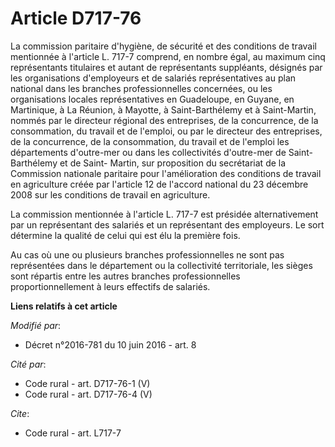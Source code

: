 # Article D717-76

La commission paritaire d'hygiène, de sécurité et des conditions de travail mentionnée à l'article L. 717-7 comprend, en
nombre égal, au maximum cinq représentants titulaires et autant de représentants suppléants, désignés par les organisations
d'employeurs et de salariés représentatives au plan national dans les branches professionnelles concernées, ou les
organisations locales représentatives                         en Guadeloupe, en Guyane, en Martinique, à La Réunion, à
Mayotte, à Saint-Barthélemy et à Saint-Martin, nommés par le directeur régional des entreprises, de la concurrence, de la
consommation, du travail et de l'emploi, ou par le directeur des entreprises, de la concurrence, de la consommation, du
travail et de l'emploi les départements d'outre-mer ou dans les collectivités d'outre-mer de Saint-Barthélemy et de Saint-
Martin, sur proposition du secrétariat de la Commission nationale paritaire pour l'amélioration des conditions de travail en
agriculture créée par l'article 12 de l'accord national du 23 décembre 2008 sur les conditions de travail en agriculture. 

La commission mentionnée à l'article L. 717-7 est présidée alternativement par un représentant des salariés et un
représentant des employeurs. Le sort détermine la qualité de celui qui est élu la première fois. 

Au cas où une ou plusieurs branches professionnelles ne sont pas représentées dans le département ou la collectivité
territoriale, les sièges sont répartis entre les autres branches professionnelles proportionnellement à leurs effectifs de
salariés.

**Liens relatifs à cet article**

_Modifié par_:

  - Décret n°2016-781 du 10 juin 2016 - art. 8

_Cité par_:

  - Code rural - art. D717-76-1 (V)
  - Code rural - art. D717-76-4 (V)

_Cite_:

  - Code rural - art. L717-7

